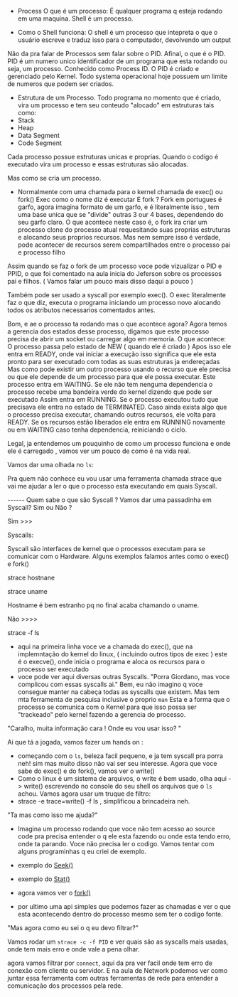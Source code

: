 - Process
O que é um processo:
É qualquer programa q esteja rodando em uma maquina.
Shell é um processo. 

- Como o Shell funciona:
O shell é um processo que intepreta o que o usuário escreve e traduz isso para o computador, devolvendo um output

Não da pra falar de Processos sem falar sobre o PID. Afinal, o que é o PID.
PID é um numero unico identificador de um programa que esta rodando ou seja, um processo. Conhecido como Process ID.
O PID é criado e gerenciado pelo Kernel.
Todo systema operacional hoje possuem um limite de numeros que podem ser criados.

- Estrutura de um Processo.
Todo programa no momento que é criado, vira um processo e tem seu conteudo "alocado" em estruturas tais como:
- Stack
- Heap
- Data Segment
- Code Segment

Cada processo possue estruturas unicas e proprias.
Quando o codigo é executado vira um processo e essas estruturas são alocadas.

Mas como se cria um processo.
- Normalmente com uma chamada para o kernel chamada de exec() ou fork()
Exec como o nome diz é executar
E fork ?
Fork em portugues é garfo, agora imagina formato de um garfo, e é literalmente isso , tem uma base unica que se "divide" outras 3 our 4 bases, dependendo do seu garfo claro.
O que acontece neste caso é, o fork ira criar um processo clone do processo atual requesitando suas proprias estruturas e alocando seus proprios recursos.
Mas nem sempre isso é verdade, pode acontecer de recursos serem compartilhados entre o processo pai e processo filho 

Assim quando se faz o fork de um processo voce pode vizualizar o PID e PPID, o que foi comentado na aula inicia do Jeferson sobre os processos pai e filhos. ( Vamos falar um pouco mais disso daqui a pouco ) 

Também pode ser usado a syscall por exemplo exec().
O exec literalmente faz o que diz, executa o programa iniciando um processo novo alocando todos os atributos necessarios comentados antes.

Bom, e ae o processo ta rodando mas o que acontece agora?
Agora temos a gerencia dos estados desse processo, digamos que este processo precisa de abrir um socket ou carregar algo em memoria. 
O que acontece:
O processo passa pelo estado de NEW ( quando ele é criado )
Apos isso ele entra em READY, onde vai iniciar a execução isso significa que ele esta pronto para ser executado com todas as suas estruturas ja endereçadas
Mas como pode existir um outro processo usando o recurso que ele precisa ou que ele depende de um processo para que ele possa executar. 
Este processo entra em WAITING.
Se ele não tem nenguma dependencia o processo recebe uma bandeira verde do kernel dizendo que pode ser executado 
Assim entra em RUNNING.
Se o processo executou tudo que precisava ele entra no estado de TERMINATED.
Caso ainda exista algo que o processo precisa executar, chamando outros recursos, ele volta para READY.
Se os recursos estão liberados ele entra em RUNNING novamente ou em WAITING caso tenha dependencia, reiniciando o ciclo.


Legal, ja entendemos um pouquinho de como um processo funciona e onde ele é carregado , vamos ver um pouco de como é na vida real.

Vamos dar uma olhada no `ls`:

Pra quem não conhece eu vou usar uma ferramenta chamada strace que vai me ajudar a ler o que o processo esta executando em quais Syscall.

------ Quem sabe o que são Syscall ?
Vamos dar uma passadinha em Syscall? Sim ou Não ? 

Sim >>> 

Syscalls:

Syscall são interfaces de kernel que o processos executam para se comunicar com o Hardware.
Alguns exemplos falamos antes como o exec() e fork() 

strace hostnane

strace uname

Hostname é bem estranho pq no final acaba chamando o uname.

Não >>>>

strace -f ls
 - aqui na primeira linha voce ve a chamada do exec(), que na implemntação do kernel do linux, ( incluindo outros tipos de exec ) este é o execve(), 
onde inicia o programa e aloca os recursos para o processo ser executado
 - voce pode ver aqui diversas outras Syscalls. "Porra Giordano, mas voce complicou com essas syscalls ai."
Bem, eu não imagino q voce consegue manter na cabeça todas as syscalls que existem. Mas tem mta ferramenta de pesquisa inclusive o proprio `man`
Esta e a forma que o processo se comunica com o Kernel para que isso possa ser "trackeado" pelo kernel fazendo a gerencia do processo.

"Caralho, muita informação cara ! Onde eu vou usar isso? "

Ai que tá a jogada, vamos fazer um hands on :
- começando com o `ls`, beleza facil pequeno, e ja tem syscall pra porra neh! sim mas muito disso não vai ser seu interesse. Agora que voce sabe do exec() e do fork(), vamos ver o write()
- Como o linux é um sistema de arquivos, o write é bem usado, olha aqui  -> write() escrevendo no console do seu shell os arquivos que o `ls` achou. Vamos agora usar um truque de filtro:
- strace -e trace=write() -f ls , simplificou a brincadeira neh.

"Ta mas como isso me ajuda?"

- Imagina um processo rodando que voce não tem acesso ao source code pra precisa entender o q ele esta fazendo ou onde esta tendo erro, onde ta parando. Voce não precisa ler o codigo.
Vamos tentar com alguns programinhas q eu criei de exemplo.

- exemplo do [Seek()](exemplos/seek.py)
- exemplo do [Stat()](exemplos/stat.py)
- agora vamos ver o [fork()](exemplos/garfo/)
- por ultimo uma api simples que podemos fazer as chamadas e ver o que esta acontecendo dentro do processo mesmo sem ter o codigo fonte.

"Mas agora como eu sei o q eu devo filtrar?" 

Vamos rodar um `strace -c -f PID`  e ver quais são as syscalls mais usadas, onde tem mais erro e onde vale a pena olhar.

agora vamos filtrar por `connect`, aqui da pra ver facil onde tem erro  de conexão com cliente ou servidor.
E na aula de Network podemos ver como juntar essa ferramenta com outras ferramentas de rede para entender a comunicação dos processos pela rede.
